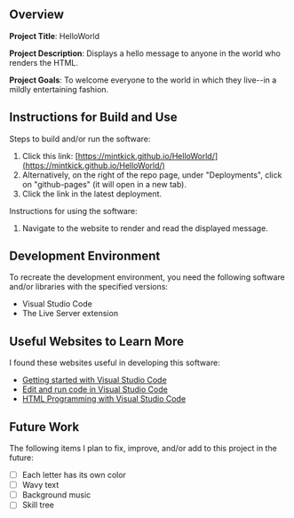 ## Overview

**Project Title**: HelloWorld

**Project Description**: Displays a hello message to anyone in the world who renders the HTML.

**Project Goals**: To welcome everyone to the world in which they live--in a mildly entertaining fashion.

## Instructions for Build and Use

Steps to build and/or run the software:

1. Click this link: [https://mintkick.github.io/HelloWorld/](https://mintkick.github.io/HelloWorld/)
2. Alternatively, on the right of the repo page, under "Deployments", click on "github-pages" (it will open in a new tab).
3. Click the link in the latest deployment.

Instructions for using the software:

1. Navigate to the website to render and read the displayed message.

## Development Environment

To recreate the development environment, you need the following software and/or libraries with the specified versions:

- Visual Studio Code
- The Live Server extension

## Useful Websites to Learn More

I found these websites useful in developing this software:

- [Getting started with Visual Studio Code](https://code.visualstudio.com/docs/introvideos/basics)
- [Edit and run code in Visual Studio Code](https://code.visualstudio.com/docs/introvideos/codeediting)
- [HTML Programming with Visual Studio Code](https://code.visualstudio.com/docs/languages/html)

## Future Work

The following items I plan to fix, improve, and/or add to this project in the future:

- [ ] Each letter has its own color
- [ ] Wavy text
- [ ] Background music
- [ ] Skill tree
